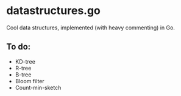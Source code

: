 datastructures.go
=================

Cool data structures, implemented (with heavy commenting) in Go.

To do:
------

- KD-tree
- R-tree
- B-tree
- Bloom filter
- Count-min-sketch
